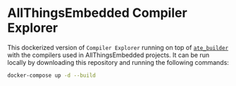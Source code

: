 # AllThingsEmbedded Compiler Explorer

This dockerized version of `Compiler Explorer` running on top of [`ate_builder`](https://github.com/allthingsembedded/builder) with the compilers used in AllThingsEmbedded projects. It can be run locally by downloading this repository and running the following commands:

```bash
docker-compose up -d --build
```

